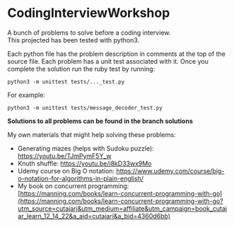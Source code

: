 # CodingInterviewWorkshop
A bunch of problems to solve before a coding interview.  
This projected has been tested with python3.

Each python file has the problem description in comments at the top of the source file. Each problem has a unit test
associated with it. Once you complete the solution run the ruby test by running:

`python3 -m unittest tests/..._test.py`

For example:

`python3 -m unittest tests/message_decoder_test.py`

**Solutions to all problems can be found in the branch solutions**

My own materials that might help solving these problems:  
* Generating mazes (helps with Sudoku puzzle): https://youtu.be/TJmPymF5Y_w
* Knuth shuffle: https://youtu.be/i8kD33wx9Mo
* Udemy course on Big O notation: https://www.udemy.com/course/big-o-notation-for-algorithms-in-plain-english/
* My book on concurrent programming: [https://manning.com/books/learn-concurrent-programming-with-go](https://manning.com/books/learn-concurrent-programming-with-go?utm_source=cutajarj&utm_medium=affiliate&utm_campaign=book_cutajar_learn_12_14_22&a_aid=cutajarj&a_bid=4360d6bb)
